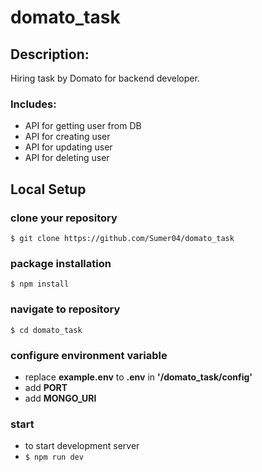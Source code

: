 ﻿# domato_task
## Description: 
Hiring task by Domato for backend developer.
### Includes:
- API for getting user from DB
- API for creating user
- API for updating user
- API for deleting user

## Local Setup
### clone your repository
`$ git clone https://github.com/Sumer04/domato_task`
### package installation
`$ npm install`
### navigate to repository
`$ cd domato_task`
### configure environment variable
* replace **example.env** to **.env** in **'/domato_task/config'**
* add **PORT**
* add **MONGO_URI**
### start
* to start development server
* `$ npm run dev`
